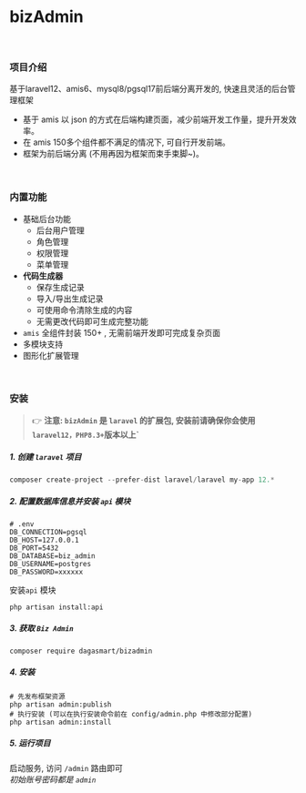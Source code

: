 # bizAdmin
<br>

### 项目介绍

基于laravel12、amis6、mysql8/pgsql17前后端分离开发的, 快速且灵活的后台管理框架

- 基于 amis 以 json 的方式在后端构建页面，减少前端开发工作量，提升开发效率。
- 在 amis 150多个组件都不满足的情况下, 可自行开发前端。
- 框架为前后端分离 (不用再因为框架而束手束脚~)。

<br>

### 内置功能

- 基础后台功能
    - 后台用户管理
    - 角色管理
    - 权限管理
    - 菜单管理
- **代码生成器**
    - 保存生成记录
    - 导入/导出生成记录
    - 可使用命令清除生成的内容
    - 无需更改代码即可生成完整功能
- `amis` 全组件封装 150+ , 无需前端开发即可完成复杂页面
- 多模块支持
- 图形化扩展管理


<br>

### 安装

> 👉 __注意: `bizAdmin` 是 `laravel` 的扩展包, 安装前请确保你会使用 `laravel12，PHP8.3+`版本以上`__

##### 1. 创建 `laravel` 项目

```php
composer create-project --prefer-dist laravel/laravel my-app 12.*
```

##### 2. 配置数据库信息并安装 `api` 模块

```dotenv
# .env
DB_CONNECTION=pgsql
DB_HOST=127.0.0.1
DB_PORT=5432
DB_DATABASE=biz_admin
DB_USERNAME=postgres
DB_PASSWORD=xxxxxx
```

安装`api` 模块

```shell
php artisan install:api
```

##### 3. 获取 `Biz Admin`

```shell
composer require dagasmart/bizadmin
```

##### 4. 安装

```shell
# 先发布框架资源
php artisan admin:publish
# 执行安装 (可以在执行安装命令前在 config/admin.php 中修改部分配置)
php artisan admin:install
```

##### 5. 运行项目

启动服务, 访问 `/admin` 路由即可 <br>
_初始账号密码都是 `admin`_

<br>




